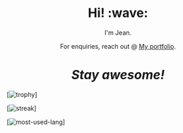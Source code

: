<h1 align='center'> Hi! :wave:</h1>
<p align='center'>
    I'm Jean.
</p>
<p align='center'>For enquiries, reach out @ <a href="https://jeanmolossi.com.br">My portfolio</a>.</p>

<h1 align='center'><i>Stay awesome!</i></h1>

[![trophy](https://github-profile-trophy.vercel.app/?username=jeanmolossi&theme=monokai&column=3&rank=-B,-C&margin-w=8&margin-h=8)]

[![streak](https://github-readme-streak-stats.herokuapp.com/?user=jeancarlosmolossi&theme=dark)]

[![most-used-lang](https://github-readme-stats.vercel.app/api/top-langs?username=jeanmolossi&show_icons=true&locale=pt-br&layout=compact&theme=monokai)]
